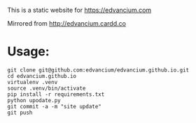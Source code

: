 This is a static website for https://edvancium.com

Mirrored from http://edvancium.cardd.co

# Usage:

```
git clone git@github.com:edvancium/edvancium.github.io.git
cd edvancium.github.io
virtualenv .venv
source .venv/bin/activate
pip install -r requirements.txt
python upodate.py
git commit -a -m "site update"
git push
```
